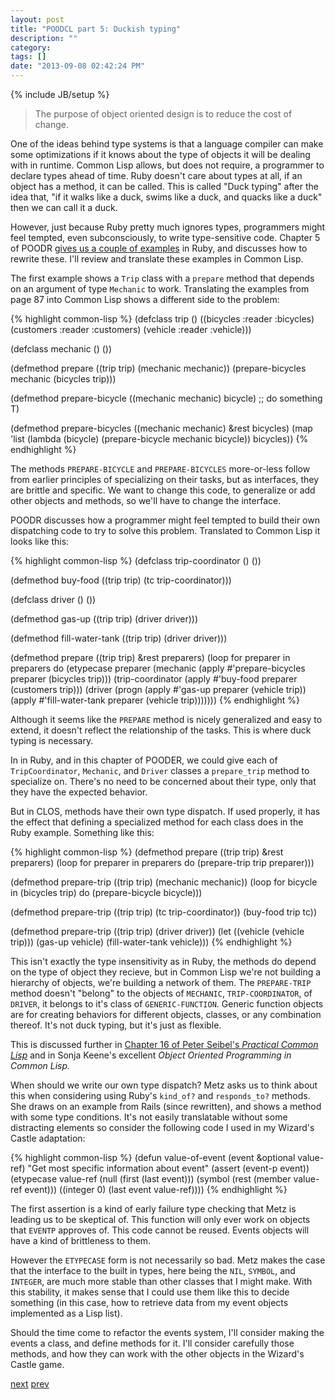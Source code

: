 ```yaml
---
layout: post
title: "POODCL part 5: Duckish typing"
description: ""
category: 
tags: []
date: "2013-09-08 02:42:24 PM"
---
```

{% include JB/setup %}

> The purpose of object oriented design is to reduce the cost of change.

One of the ideas behind type systems is that a language compiler can
make some optimizations if it knows about the type of objects it will
be dealing with in runtime. Common Lisp allows, but does not require,
a programmer to declare types ahead of time. Ruby doesn't care about
types at all, if an object has a method, it can be called. This is
called "Duck typing" after the idea that, "if it walks like a duck,
swims like a duck, and quacks like a duck" then we can call it a duck.

However, just because Ruby pretty much ignores types, programmers
might feel tempted, even subconsciously, to write type-sensitive code.
Chapter 5 of POODR
[gives us a couple of examples](https://github.com/skmetz/poodr/blob/master/chapter_5.rb)
in Ruby, and discusses how to rewrite these. I'll review and translate
these examples in Common Lisp.

<!-- more -->

The first example shows a `Trip` class with a `prepare` method that
depends on an argument of type `Mechanic` to work. Translating the
examples from page 87 into Common Lisp shows a different side to the
problem:

{% highlight common-lisp %}
(defclass trip ()
  ((bicycles  :reader :bicycles)
   (customers :reader :customers)
   (vehicle   :reader :vehicle)))

(defclass mechanic () ())

(defmethod prepare ((trip trip) (mechanic mechanic))
  (prepare-bicycles mechanic (bicycles trip)))

(defmethod prepare-bicycle ((mechanic mechanic) bicycle)
  ;; do something
  T)

(defmethod prepare-bicycles ((mechanic mechanic) &rest bicycles)
  (map 'list (lambda (bicycle) (prepare-bicycle mechanic bicycle)) 
       bicycles))
{% endhighlight %}

The methods `PREPARE-BICYCLE` and `PREPARE-BICYCLES` more-or-less
follow from earlier principles of specializing on their tasks, but as
interfaces, they are brittle and specific. We want to change this
code, to generalize or add other objects and methods, so we'll have to
change the interface.

POODR discusses how a programmer might feel tempted to build their own
dispatching code to try to solve this problem. Translated to Common
Lisp it looks like this:

{% highlight common-lisp %}
(defclass trip-coordinator () ())

(defmethod buy-food ((trip trip) (tc trip-coordinator)))

(defclass driver () ())

(defmethod gas-up ((trip trip) (driver driver)))

(defmethod fill-water-tank ((trip trip) (driver driver)))

(defmethod prepare ((trip trip) &rest preparers)
  (loop
     for preparer in preparers
     do (etypecase preparer
          (mechanic (apply #'prepare-bicycles preparer (bicycles trip)))
          (trip-coordinator (apply #'buy-food preparer (customers trip)))
          (driver (progn
                    (apply #'gas-up preparer (vehicle trip))
                    (apply #'fill-water-tank preparer (vehicle trip)))))))
{% endhighlight %}

Although it seems like the `PREPARE` method is nicely generalized and easy to
extend, it doesn't reflect the relationship of the tasks. This is
where duck typing is necessary.

In in Ruby, and in this chapter of POODER, we could give each of
`TripCoordinator`, `Mechanic`, and `Driver` classes a `prepare_trip`
method to specialize on. There's no need to be concerned about their
type, only that they have the expected behavior.

But in CLOS, methods have their own type dispatch. If used properly,
it has the effect that defining a specialized method for each class
does in the Ruby example. Something like this:

{% highlight common-lisp %}
(defmethod prepare ((trip trip) &rest preparers)
  (loop
     for preparer in preparers
     do (prepare-trip trip preparer)))

(defmethod prepare-trip ((trip trip) (mechanic mechanic))
  (loop
     for bicycle in (bicycles trip)
     do (prepare-bicycle bicycle)))

(defmethod prepare-trip ((trip trip) (tc trip-coordinator))
  (buy-food trip tc))

(defmethod prepare-trip ((trip trip) (driver driver))
  (let ((vehicle (vehicle trip)))
    (gas-up vehicle)
    (fill-water-tank vehicle)))
{% endhighlight %}

This isn't exactly the type insensitivity as in Ruby, the methods do
depend on the type of object they recieve, but in Common Lisp we're
not building a hierarchy of objects, we're building a network of them.
The `PREPARE-TRIP` method doesn't "belong" to the objects of
`MECHANIC`, `TRIP-COORDINATOR`, of `DRIVER`, it belongs to it's class
of `GENERIC-FUNCTION`. Generic function objects are for creating
behaviors for different objects, classes, or any combination thereof.
It's not duck typing, but it's just as flexible.

This is discussed further in
[Chapter 16 of Peter Seibel's <cite>Practical Common Lisp</cite>](http://www.gigamonkeys.com/book/object-reorientation-generic-functions.html)
and in Sonja Keene's excellent <cite>Object Oriented Programming in
Common Lisp<cite>.

When should we write our own type dispatch? Metz asks us to think
about this when considering using Ruby's `kind_of?` and `responds_to?`
methods. She draws on an example from Rails (since rewritten), and
shows a method with some type conditions. It's not easily translatable
without some distracting elements so consider the following code I
used in my Wizard's Castle adaptation:

{% highlight common-lisp %}
(defun value-of-event (event &optional value-ref)
  "Get most specific information about event"
  (assert (event-p event))
  (etypecase value-ref
    (null        (first (last event)))
    (symbol      (rest (member value-ref event)))
    ((integer 0) (last event value-ref))))
{% endhighlight %}

The first assertion is a kind of early failure type checking that Metz
is leading us to be skeptical of. This function will only ever work on
objects that `EVENTP` approves of. This code cannot be reused.
Events objects will have a kind of brittleness to them.

However the `ETYPECASE` form is not necessarily so bad. Metz makes the
case that the interface to the built in types, here being the `NIL`,
`SYMBOL`, and `INTEGER`, are much more stable than other classes that
I might make. With this stability, it makes sense that I could use
them like this to decide something (in this case, how to retrieve data
from my event objects implemented as a Lisp list).

Should the time come to refactor the events system, I'll consider
making the events a class, and define methods for it. I'll consider
carefully those methods, and how they can work with the other
objects in the Wizard's Castle game.

<a
href="{{ site.baseurl }}2013/09/11/poodcl-part-6-inheritance.html">next</a>
<a
href="{{ site.baseurl }}2013/08/28/POODCL-04-cl-macros-and-rubyish-clos.html">prev</a>
